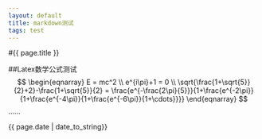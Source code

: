 ```yaml
---
layout: default
title: markdown测试
tags: test
---
```


#{{ page.title }}


##Latex数学公式测试
$$
\begin{eqnarray}
E = mc^2 \\
e^{i\pi}+1 = 0 \\
\sqrt{\frac{1+\sqrt{5}}{2}+2}-\frac{1+\sqrt{5}}{2} = \frac{e^{-\frac{2\pi}{5}}}{1+\frac{e^{-2\pi}}{1+\frac{e^{-4\pi}}{1+\frac{e^{-6\pi}}{1+\cdots}}}}
\end{eqnarray}
$$
……

{{ page.date | date_to_string}}

